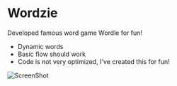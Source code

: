 # Wordzie
Developed famous word game Wordle for fun!

- Dynamic words
- Basic flow should work
- Code is not very optimized, I've created this for fun!


![ScreenShot]([http://full/path/to/img.jpg](https://github.com/abDevelopit/Wordzie/blob/99cbfbf1357754dda29e8b55284ecf2ed9324b9e/Wordzie/Wordzie/Wordzie/Worzie.png) "Screenshot")
